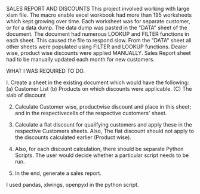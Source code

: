 SALES REPORT AND DISCOUNTS
This project involved working with large xlsm file. 
The macro enable excel workbook had more than 195 worksheets 
which kept growing over time. 
Each worksheet was for separate customer, 
or for a data dump.
The data dump was pasted in the "DATA" sheet of the document.
The document had numerous LOOKUP and FILTER functions in each sheet. 
This caused the file to respond slow.
From the "DATA" sheet all other sheets were
populated using FILTER and LOOKUP functions. 
Dealer wise, product wise discounts were applied
MANUALLY. Sales Report sheet had to be manually updated each month for new customers.


WHAT I WAS REQUIRED TO DO.


I. Create a sheet in the existing document which would have the following: 
(a) Customer List
(b) Products on which discounts were applicable.
(C) The slab of discount

2. Calculate Customer wise, productwise discount
and place in this sheet;
and in the respectivecells of the respective customers' sheet.

3. Calculate a flat discount for qualifying customers and apply these
   in the respective Customers sheets.
   Also, The flat discount should not apply to the
   discounts calculated earlier (Product wise).

5. Also, for each discount calculation, there should be separate Python Scripts.
   The user would decide whether a particular script needs to be run.

6. In the end, generate a sales report.

I used pandas, xlwings, openpyxl in the python script.







